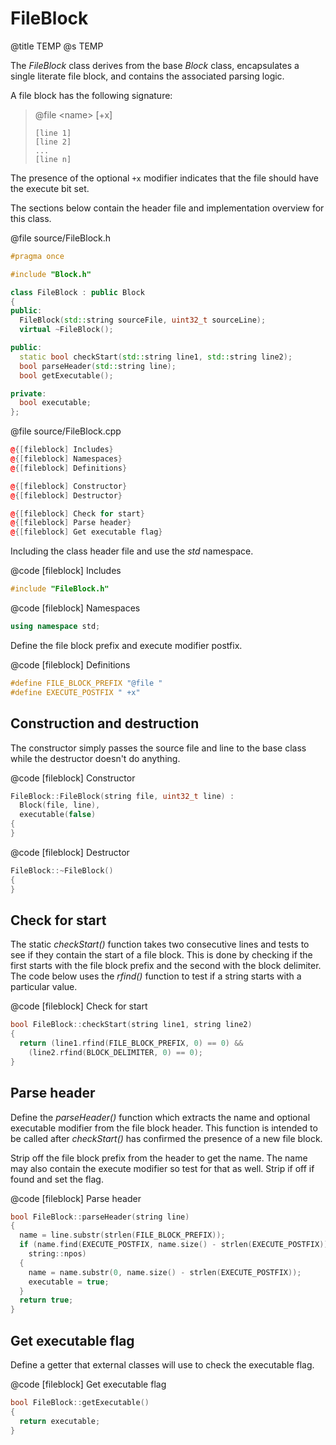 # FileBlock
@title TEMP
@s TEMP

The *FileBlock* class derives from the base *Block* class, encapsulates a single literate file block, and contains the associated parsing logic.

A file block has the following signature:

>  @file \<name> [+x]
>  ```
>  [line 1]
>  [line 2]
>  ...
>  [line n]
>  ```

The presence of the optional `+x` modifier indicates that the file should have the execute bit set.

The sections below contain the header file and implementation overview for this class.

@file source/FileBlock.h
```cpp
#pragma once

#include "Block.h"

class FileBlock : public Block
{
public:
  FileBlock(std::string sourceFile, uint32_t sourceLine);
  virtual ~FileBlock();

public:
  static bool checkStart(std::string line1, std::string line2);
  bool parseHeader(std::string line);
  bool getExecutable();

private:
  bool executable;
};
```

@file source/FileBlock.cpp
```cpp
@{[fileblock] Includes}
@{[fileblock] Namespaces}
@{[fileblock] Definitions}

@{[fileblock] Constructor}
@{[fileblock] Destructor}

@{[fileblock] Check for start}
@{[fileblock] Parse header}
@{[fileblock] Get executable flag}
```

Including the class header file and use the *std* namespace.

@code [fileblock] Includes
```cpp
#include "FileBlock.h"
```

@code [fileblock] Namespaces
```cpp
using namespace std;
```

Define the file block prefix and execute modifier postfix.

@code [fileblock] Definitions
```cpp
#define FILE_BLOCK_PREFIX "@file "
#define EXECUTE_POSTFIX " +x"
```

## Construction and destruction

The constructor simply passes the source file and line to the base class while the destructor doesn't do anything.

@code [fileblock] Constructor
```cpp
FileBlock::FileBlock(string file, uint32_t line) :
  Block(file, line),
  executable(false)
{
}
```

@code [fileblock] Destructor
```cpp
FileBlock::~FileBlock()
{
}
```

## Check for start

The static *checkStart()* function takes two consecutive lines and tests to see if they contain the start of a file block. This is done by checking if the first starts with the file block prefix and the second with the block delimiter. The code below uses the *rfind()* function to test if a string starts with a particular value.

@code [fileblock] Check for start
```cpp
bool FileBlock::checkStart(string line1, string line2)
{
  return (line1.rfind(FILE_BLOCK_PREFIX, 0) == 0) &&
    (line2.rfind(BLOCK_DELIMITER, 0) == 0);
}
```

## Parse header

Define the *parseHeader()* function which extracts the name and optional executable modifier from the file block header. This function is intended to be called after *checkStart()* has confirmed the presence of a new file block.

Strip off the file block prefix from the header to get the name. The name may also contain the execute modifier so test for that as well. Strip if off if found and set the flag.

@code [fileblock] Parse header
```cpp
bool FileBlock::parseHeader(string line)
{
  name = line.substr(strlen(FILE_BLOCK_PREFIX));
  if (name.find(EXECUTE_POSTFIX, name.size() - strlen(EXECUTE_POSTFIX)) !=
    string::npos)
  {
    name = name.substr(0, name.size() - strlen(EXECUTE_POSTFIX));
    executable = true;
  }
  return true;
}
```

## Get executable flag

Define a getter that external classes will use to check the executable flag.

@code [fileblock] Get executable flag
```cpp
bool FileBlock::getExecutable()
{
  return executable;
}
```
